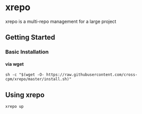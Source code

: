 # xrepo

xrepo is a multi-repo management for a large project

## Getting Started

### Basic Installation

#### via wget

```shell
sh -c "$(wget -O- https://raw.githubusercontent.com/cross-cpm/xrepo/master/install.sh)"
```

## Using xrepo

```shell
xrepo up
```
